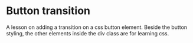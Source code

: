 # Button transition



A lesson on adding a transition on a css button element. Beside the button styling, the other elements inside the div class are for learning css.